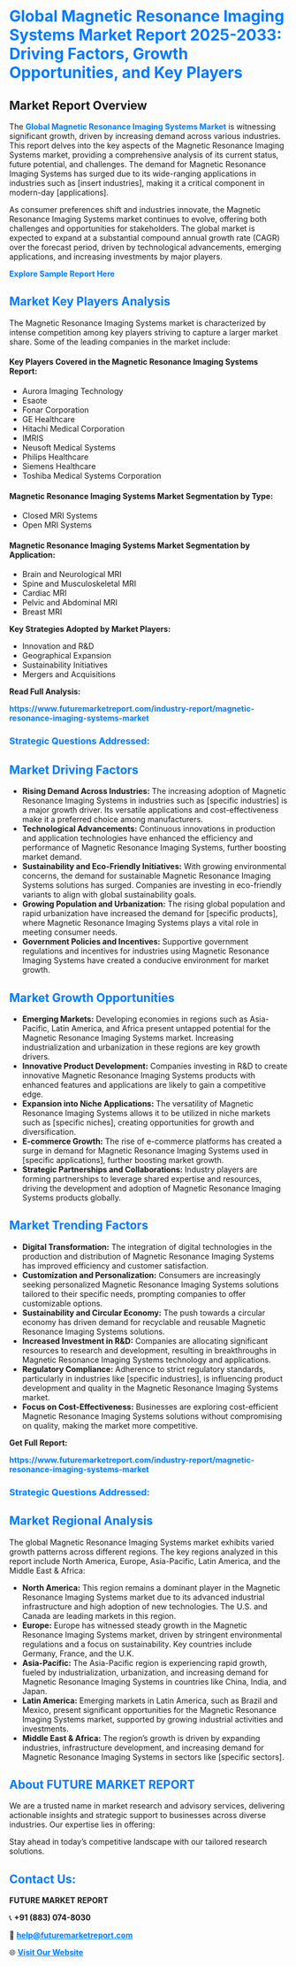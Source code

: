 <h1 style="color: #007BFF;">Global Magnetic Resonance Imaging Systems Market Report 2025-2033: Driving Factors, Growth Opportunities, and Key Players</h1>

<section id="overview">
<h2>Market Report Overview</h2>
<p>The <a href="https://www.futuremarketreport.com/industry-report/magnetic-resonance-imaging-systems-market" style="color: #007BFF; text-decoration: none;"><strong>Global Magnetic Resonance Imaging Systems Market</strong></a> is witnessing significant growth, driven by increasing demand across various industries. This report delves into the key aspects of the Magnetic Resonance Imaging Systems market, providing a comprehensive analysis of its current status, future potential, and challenges. The demand for Magnetic Resonance Imaging Systems has surged due to its wide-ranging applications in industries such as [insert industries], making it a critical component in modern-day [applications].</p>
<p>As consumer preferences shift and industries innovate, the Magnetic Resonance Imaging Systems market continues to evolve, offering both challenges and opportunities for stakeholders. The global market is expected to expand at a substantial compound annual growth rate (CAGR) over the forecast period, driven by technological advancements, emerging applications, and increasing investments by major players.</p>
</section>

<section id="overview">
<p><a href="https://www.futuremarketreport.com/request-sample/reportId=88767" style="color: #007BFF; text-decoration: none;"><strong>Explore Sample Report Here</strong></a></p>
</section>

<section id="key-players">
<h2 style="color: #007BFF;">Market Key Players Analysis</h2>
<p>The Magnetic Resonance Imaging Systems market is characterized by intense competition among key players striving to capture a larger market share. Some of the leading companies in the market include:</p>
<h4>Key Players Covered in the Magnetic Resonance Imaging Systems Report:</h4>
<ul><li>Aurora Imaging Technology</li><li>Esaote</li><li>Fonar Corporation</li><li>GE Healthcare</li><li>Hitachi Medical Corporation</li><li>IMRIS</li><li>Neusoft Medical Systems</li><li>Philips Healthcare</li><li>Siemens Healthcare</li><li>Toshiba Medical Systems Corporation</li></ul>
<h4>Magnetic Resonance Imaging Systems Market Segmentation by Type:</h4>
<ul><li>Closed MRI Systems</li><li>Open MRI Systems</li></ul>

<h4>Magnetic Resonance Imaging Systems Market Segmentation by Application:</h4>
<ul><li>Brain and Neurological MRI</li><li>Spine and Musculoskeletal MRI</li><li>Cardiac MRI</li><li>Pelvic and Abdominal MRI</li><li>Breast MRI</li></ul>
<p><strong>Key Strategies Adopted by Market Players:</strong></p>
<ul>
<li>Innovation and R&D</li>
<li>Geographical Expansion</li>
<li>Sustainability Initiatives</li>
<li>Mergers and Acquisitions</li>
</ul>
</section>

<section>
<p><strong>Read Full Analysis: </strong></p><a href="https://www.futuremarketreport.com/industry-report/magnetic-resonance-imaging-systems-market" style="color: #007BFF; text-decoration: none;"><strong>https://www.futuremarketreport.com/industry-report/magnetic-resonance-imaging-systems-market</strong></a>
<h3 style="color: #007BFF;">Strategic Questions Addressed:</h3>
</section>

<section id="driving-factors">
<h2 style="color: #007BFF;">Market Driving Factors</h2>
<ul>
<li><strong>Rising Demand Across Industries:</strong> The increasing adoption of Magnetic Resonance Imaging Systems in industries such as [specific industries] is a major growth driver. Its versatile applications and cost-effectiveness make it a preferred choice among manufacturers.</li>
<li><strong>Technological Advancements:</strong> Continuous innovations in production and application technologies have enhanced the efficiency and performance of Magnetic Resonance Imaging Systems, further boosting market demand.</li>
<li><strong>Sustainability and Eco-Friendly Initiatives:</strong> With growing environmental concerns, the demand for sustainable Magnetic Resonance Imaging Systems solutions has surged. Companies are investing in eco-friendly variants to align with global sustainability goals.</li>
<li><strong>Growing Population and Urbanization:</strong> The rising global population and rapid urbanization have increased the demand for [specific products], where Magnetic Resonance Imaging Systems plays a vital role in meeting consumer needs.</li>
<li><strong>Government Policies and Incentives:</strong> Supportive government regulations and incentives for industries using Magnetic Resonance Imaging Systems have created a conducive environment for market growth.</li>
</ul>
</section>

<section id="growth-opportunities">
<h2 style="color: #007BFF;">Market Growth Opportunities</h2>
<ul>
<li><strong>Emerging Markets:</strong> Developing economies in regions such as Asia-Pacific, Latin America, and Africa present untapped potential for the Magnetic Resonance Imaging Systems market. Increasing industrialization and urbanization in these regions are key growth drivers.</li>
<li><strong>Innovative Product Development:</strong> Companies investing in R&D to create innovative Magnetic Resonance Imaging Systems products with enhanced features and applications are likely to gain a competitive edge.</li>
<li><strong>Expansion into Niche Applications:</strong> The versatility of Magnetic Resonance Imaging Systems allows it to be utilized in niche markets such as [specific niches], creating opportunities for growth and diversification.</li>
<li><strong>E-commerce Growth:</strong> The rise of e-commerce platforms has created a surge in demand for Magnetic Resonance Imaging Systems used in [specific applications], further boosting market growth.</li>
<li><strong>Strategic Partnerships and Collaborations:</strong> Industry players are forming partnerships to leverage shared expertise and resources, driving the development and adoption of Magnetic Resonance Imaging Systems products globally.</li>
</ul>
</section>

<section id="trending-factors">
<h2 style="color: #007BFF;">Market Trending Factors</h2>
<ul>
<li><strong>Digital Transformation:</strong> The integration of digital technologies in the production and distribution of Magnetic Resonance Imaging Systems has improved efficiency and customer satisfaction.</li>
<li><strong>Customization and Personalization:</strong> Consumers are increasingly seeking personalized Magnetic Resonance Imaging Systems solutions tailored to their specific needs, prompting companies to offer customizable options.</li>
<li><strong>Sustainability and Circular Economy:</strong> The push towards a circular economy has driven demand for recyclable and reusable Magnetic Resonance Imaging Systems solutions.</li>
<li><strong>Increased Investment in R&D:</strong> Companies are allocating significant resources to research and development, resulting in breakthroughs in Magnetic Resonance Imaging Systems technology and applications.</li>
<li><strong>Regulatory Compliance:</strong> Adherence to strict regulatory standards, particularly in industries like [specific industries], is influencing product development and quality in the Magnetic Resonance Imaging Systems market.</li>
<li><strong>Focus on Cost-Effectiveness:</strong> Businesses are exploring cost-efficient Magnetic Resonance Imaging Systems solutions without compromising on quality, making the market more competitive.</li>
</ul>
</section>

<section>
<p><strong>Get Full Report: </strong></p><a href="https://www.futuremarketreport.com/industry-report/magnetic-resonance-imaging-systems-market" style="color: #007BFF; text-decoration: none;"><strong>https://www.futuremarketreport.com/industry-report/magnetic-resonance-imaging-systems-market</strong></a>
<h3 style="color: #007BFF;">Strategic Questions Addressed:</h3>
</section>


<section id="regional-analysis">
<h2 style="color: #007BFF;">Market Regional Analysis</h2>
<p>The global Magnetic Resonance Imaging Systems market exhibits varied growth patterns across different regions. The key regions analyzed in this report include North America, Europe, Asia-Pacific, Latin America, and the Middle East & Africa:</p>
<ul>
<li><strong>North America:</strong> This region remains a dominant player in the Magnetic Resonance Imaging Systems market due to its advanced industrial infrastructure and high adoption of new technologies. The U.S. and Canada are leading markets in this region.</li>
<li><strong>Europe:</strong> Europe has witnessed steady growth in the Magnetic Resonance Imaging Systems market, driven by stringent environmental regulations and a focus on sustainability. Key countries include Germany, France, and the U.K.</li>
<li><strong>Asia-Pacific:</strong> The Asia-Pacific region is experiencing rapid growth, fueled by industrialization, urbanization, and increasing demand for Magnetic Resonance Imaging Systems in countries like China, India, and Japan.</li>
<li><strong>Latin America:</strong> Emerging markets in Latin America, such as Brazil and Mexico, present significant opportunities for the Magnetic Resonance Imaging Systems market, supported by growing industrial activities and investments.</li>
<li><strong>Middle East & Africa:</strong> The region’s growth is driven by expanding industries, infrastructure development, and increasing demand for Magnetic Resonance Imaging Systems in sectors like [specific sectors].</li>
</ul>
</section>

<footer>
<h2 style="color: #007BFF;">About FUTURE MARKET REPORT</h2>
<p>We are a trusted name in market research and advisory services, delivering actionable insights and strategic support to businesses across diverse industries. Our expertise lies in offering:</p>

<p>Stay ahead in today’s competitive landscape with our tailored research solutions.</p>

<h2 style="color: #007BFF;">Contact Us:</h2>
<p><strong>FUTURE MARKET REPORT</strong></p>
<p>📞 <strong>+91 (883) 074-8030</strong></p>
<p>📧 <strong><a href="mailto:help@futuremarketreport.com" style="color: #007BFF;">help@futuremarketreport.com</a></strong></p>
<p>🌐 <strong><a href="https://www.futuremarketreport.com/" style="color: #007BFF;">Visit Our Website</a></strong></p>
</footer>